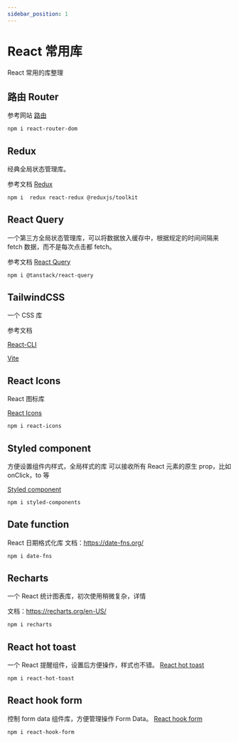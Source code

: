 ```yaml
---
sidebar_position: 1
---
```


# React 常用库

React 常用的库整理

## 路由 Router

参考网站
[路由](https://reactrouter.com/en/main)

```bash
npm i react-router-dom
```

## Redux

经典全局状态管理库。

参考文档
[Redux](https://redux.js.org/introduction/installation)

```bash
npm i  redux react-redux @reduxjs/toolkit
```

## React Query

一个第三方全局状态管理库，可以将数据放入缓存中，根据规定的时间间隔来 fetch 数据，而不是每次点击都 fetch。

参考文档
[React Query](https://cangsdarm.github.io/react-query-web-i18n/react/)

```bash
npm i @tanstack/react-query
```

## TailwindCSS

一个 CSS 库

参考文档

[React-CLI](https://tailwindcss.com/docs/installation)

[Vite](https://tailwindcss.com/docs/guides/vite)

## React Icons

React 图标库

[React Icons](https://react-icons.github.io/react-icons/)

```bash
npm i react-icons
```

## Styled component

方便设置组件内样式，全局样式的库
可以接收所有 React 元素的原生 prop，比如 onClick，to 等

[Styled component](https://styled-components.com/)

```bash
npm i styled-components
```

## Date function

React 日期格式化库
文档：https://date-fns.org/

```bash
npm i date-fns
```

## Recharts

一个 React 统计图表库，初次使用稍微复杂，详情

文档：https://recharts.org/en-US/

```bash
npm i recharts
```

## React hot toast

一个 React 提醒组件，设置后方便操作，样式也不错。
[React hot toast](https://react-hot-toast.com/)

```bash
npm i react-hot-toast
```

## React hook form

控制 form data 组件库，方便管理操作 Form Data。
[React hook form](https://react-hook-form.com/docs)

```bash
npm i react-hook-form
```

